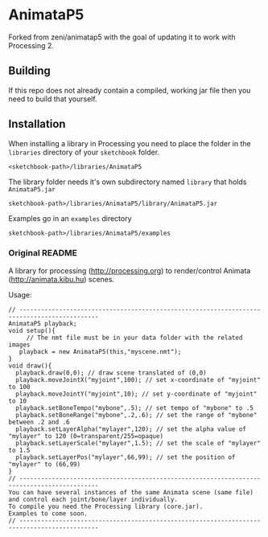 # AnimataP5 #


Forked from zeni/animatap5 with the goal of updating it to work with Processing 2.



## Building ##

If this repo does not already contain a compiled, working jar file then you need to build that yourself.



## Installation ##

When installing a library in Processing you need to place the folder in the `libraries` directory of your `sketchbook` folder.


    <sketchbook-path>/libraries/AnimataP5


The library folder needs it's own subdirectory named `library` that holds `AnimataP5.jar`


    sketchbook-path>/libraries/AnimataP5/library/AnimataP5.jar


Examples go in an `examples` directory


    sketchbook-path>/libraries/AnimataP5/examples





### Original README ###

A library for processing (http://processing.org) to render/control Animata (http://animata.kibu.hu) scenes.

Usage:

    // --------------------------------------------------------------------------------------------
    AnimataP5 playback;
    void setup(){
         // The nmt file must be in your data folder with the related images
       playback = new AnimataP5(this,"myscene.nmt");
    }
    void draw(){
      playback.draw(0,0); // draw scene translated of (0,0)
      playback.moveJointX("myjoint",100); // set x-coordinate of "myjoint" to 100
      playback.moveJointY("myjoint",10); // set y-coordinate of "myjoint" to 10
      playback.setBoneTempo("mybone",.5); // set tempo of "mybone" to .5
      playback.setBoneRange("mybone",.2,.6); // set the range of "mybone" between .2 and .6
      playback.setLayerAlpha("mylayer",120); // set the alpha value of "mylayer" to 120 (0=transparent/255=opaque)
      playback.setLayerScale("mylayer",1.5); // set the scale of "mylayer" to 1.5
      playback.setLayerPos("mylayer",66,99); // set the position of "mylayer" to (66,99)
    }
    // --------------------------------------------------------------------------------------------
    You can have several instances of the same Animata scene (same file) and control each joint/bone/layer individually.
    To compile you need the Processing library (core.jar).
    Examples to come soon.
    // --------------------------------------------------------------------------------------------

